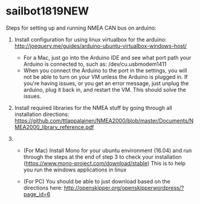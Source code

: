 # sailbot1819NEW

Steps for setting up and running NMEA CAN bus on arduino:

1. Install configuration for using linux virtualbox for the arduino: http://joequery.me/guides/arduino-ubuntu-virtualbox-windows-host/
	- For a Mac, just go into the Arduino IDE and see what port path your Arduino is connected to, such as: 
	     /dev/cu.usbmodem1411
	- When you connect the Arduino to the port in the settings, you will not be able to turn on your VM unless the Arduino is plugged in. If you're having issues, or you get an error message, just unplug the arduino, plug it back in, and restart the VM. This should solve the issues.


2. Install required libraries for the NMEA stuff by going through all installation directions: https://github.com/ttlappalainen/NMEA2000/blob/master/Documents/NMEA2000_library_reference.pdf

3.  - (For Mac) Install Mono for your ubuntu environment (16.04) and run through the steps at the end of step 3 to check your installation (https://www.mono-project.com/download/stable) This is to help you run the windows applications in linux

    - (For PC) You should be able to just download based on the directions here: http://openskipper.org/openskipperwordpress/?page_id=6
